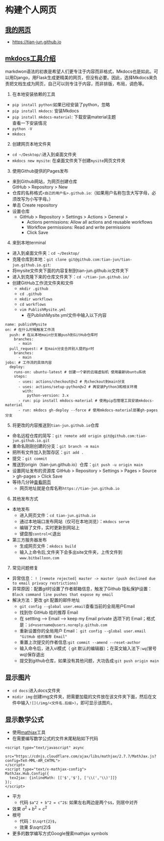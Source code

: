 # 构建个人网页
## [我的网页](https://tian-jun.github.io)
- https://tian-jun.github.io
## [mkdocs工具介绍](https://www.mkdocs.org/getting-started/)
markdwon语法的初衷是希望人们更专注于内容而非格式，Mkdocs也是如此。可以用Django，用Flask生成更精美的网页，但没有必要。因此，选择Mkdocs来负责把文档生成为网页，自己可以则专注于内容，而非排版，布局，调色等。
1. 在本地安装依赖的工具
- `pip install python`:如果已经安装了python，忽略
- `pip install mkdocs`: 安装Mkdocs
- `pip install mkdocs-material`: 下载安装material主题  
查看一下安装情况
- `python -V`
- `mkdocs`
2. 创建网页本地文件夹
- `cd ~/Desktop/`:进入到桌面文件夹
- `mkdocs new mysite`: 在桌面文件夹下创建`mysite`网页文件夹
3. 使用Github提供的Pages发布
- 来到Github网站，为网页创建仓库  
GitHub > Repository > New 
-  仓库的名称格式`<自己的用户名>.github.io`:（如果用户名称包含大写字母，必须改写为小写字母。）
- 单击 Create repository
- 设置仓库
    - GitHub > Repository > Settings > Actions > General >
        - Actions permissions: Allow all actions and reusable workflows
        - Workflow permissions: Read and write permissions
        - Click Save
4. 来到本地terminal
- 进入到桌面文件夹：`cd ~/Desktop/`
- 克隆仓库到本地：`git clone git@github.com:tian-jun/tian-jun.github.io.git`: 
- 将mysite文件夹下面的内容复制到tian-jun.github.io文件夹下
- 进入到克隆下来的仓库文件夹下：`cd ~/tian-jun.github.io/`
- 创建GitHub工作流文件夹和文件
  - `mkdir .github`
  - `cd .github`
  - `mkdir workflows`
  - `cd workflows`
  - `vim PublishMysite.yml`
    - 在PublishMysite.yml文件中输入以下内容
```
name: publishMysite
on: # 在什么时候触发工作流
  push: # 在从本地main分支被push到GitHub仓库时
    branches:
      - main
  pull_request: # 在main分支合并别人提的pr时
    branches:
      - main
jobs: # 工作流的具体内容
  deploy:
    runs-on: ubuntu-latest # 创建一个新的云端虚拟机 使用最新Ubuntu系统
    steps:
      - uses: actions/checkout@v2 # 先checkout到main分支
      - uses: actions/setup-python@v2 # 再安装Python3和相关环境
        with:
          python-version: 3.x
      - run: pip install mkdocs-material # 使用pip包管理工具安装mkdocs-material
      - run: mkdocs gh-deploy --force # 使用mkdocs-material部署gh-pages分支
```
5. 将更改的内容推送到`tian-jun.github.io`仓库
- 命名远程仓库的简写：`git remote add origin git@github.com:tian-jun.github.io.git`
- 重命名刚刚创建的分支：`git branch -m main`
- 把所有文件加入到暂存区：`git add .`
- 提交：`git commit`
- 推送到origin（tian-jun.github.io）仓库：`git push -u origin main`
- 设置网址发布的资源库 
GitHub > Repository > Settings > Pages > Source > gh-pages > Click Save
- 等待几分钟[查看网页](https://tian-jun.github.io/)
    - 网页地址就是仓库名称`https://tian-jun.github.io`

6. 其他发布方式
- 本地发布
  - 进入网页文件：`cd tian-jun.github.io`
  - 通过本地端口发布网站（仅可在本地浏览）：`mkdocs serve`
  - 编辑了文件，实时更新到网站上
  - 键盘按`control+C`退出
- 第三方服务器发布
  - 生成网页文件：`mkdocs build`
  - 输入上命令后,文件夹下会多出site文件夹，上传文件到`www.bitballoon.com`
7. 常见问题修复
- 异常信息：
`! [remote rejected] master -> master (push declined due to email privacy restrictions)`
- 异常原因：配置git时设置了作者邮箱信息，触发了Github 隐私保护设置：`Block command line pushes that expose my email`
- 解决方法：更改 git 配置的邮件地址
  - `git config --global user.email`查看当前的全局用户Email
  -  找到你 GitHub 给的推荐 Email
  - 在 settting --> Email --> keep my Email private 选项下的 Email；格式是：`id+username@users.noreply.github.com`
  - 重新设置你的全局用户 Email： `git config --global user.email "GitHub 给的推荐 Email"`
  - 重置上次提交的作者信息:`git commit --amend --reset-author`
  - 输入命令后，进入vi模式（ git 默认的编辑器）；在英文输入法下`:wq`(冒号wq)保存退出
  - 提交到github仓库，如果没有其他问题，大功告成:`git push origin main`

## 显示图片
- `cd docs`:进入docs文件夹
- `midir img`:创建img文件夹，把需要加载的文件放在该文件夹下面，然后在文件中输入`![](/img/<文件名.后缀>)`，即可显示该图片。

## 显示数学公式
- 使用[mathjax](https://mathjax-chinese-doc.readthedocs.io/en/latest/#)工具
- 在需要编写数学公式的文件末尾粘贴如下代码
```
<script type="text/javascript" async
  src="https://cdnjs.cloudflare.com/ajax/libs/mathjax/2.7.7/MathJax.js?config=TeX-MML-AM_CHTML">
</script>
<script type="text/x-mathjax-config">
MathJax.Hub.Config({
  tex2jax: {inlineMath: [['$','$'], ['\\(','\\)']]}
});
</script>
```
- 平方
    - 代码
`$a^2 + b^2 = c^2$`: 如果左右两边是两个`$$`，则居中对齐
- 效果
$a^2 + b^2 = c^2$
- 根号
    - 代码：`$\sqrt{2}$`，
    - 效果 $\sqrt{2}$
- 更多的数学编写方式Google搜索mathjax symbols 


<script type="text/javascript" async
  src="https://cdnjs.cloudflare.com/ajax/libs/mathjax/2.7.7/MathJax.js?config=TeX-MML-AM_CHTML">
</script>
<script type="text/x-mathjax-config">
MathJax.Hub.Config({
  tex2jax: {inlineMath: [['$','$'], ['\\(','\\)']]}
});
</script>

